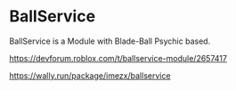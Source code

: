# BallService
BallService is a Module with Blade-Ball Psychic based.

https://devforum.roblox.com/t/ballservice-module/2657417

https://wally.run/package/imezx/ballservice
